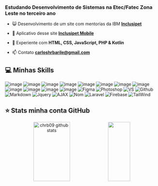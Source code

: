 ### Estudando Desenvolvimento de Sistemas na Etec/Fatec Zona Leste no terceiro ano

- 😺 Desenvolvimento de um site com mentorias da IBM **[Inclusipet](https://github.com/Chrb09/InclusipetProject)**

- 📱 Aplicativo desse site **[Inclusipet Mobile](https://github.com/Chrb09/InclusipetProject_Mobile)**

- 🥴 Experiente com **HTML, CSS, JavaScript, PHP & Kotlin**

- 📫 Contato **carloshrbarile@gmail.com**

## 💻 Minhas Skills

![image](https://img.shields.io/badge/HTML-ff627f?style=for-the-badge&logo=html5&logoColor=white)
![image](https://img.shields.io/badge/CSS-ff627f?&style=for-the-badge&logo=css3&logoColor=white)
![image](https://img.shields.io/badge/JavaScript-ff627f?style=for-the-badge&logo=javascript&logoColor=white)
![image](https://img.shields.io/badge/Python-7d6472?style=for-the-badge&logo=python&logoColor=white)
![image](https://img.shields.io/badge/Node.js-7d6472?style=for-the-badge&logo=node.js&logoColor=white)
![image](https://img.shields.io/badge/Java-7d6472?style=for-the-badge&logo=apachenetbeanside&logoColor=white)
![image](https://img.shields.io/badge/PHP-ff627f?style=for-the-badge&logo=php&logoColor=white)
![image](https://img.shields.io/badge/Kotlin-ff627f?&style=for-the-badge&logo=kotlin&logoColor=white)
![image](https://img.shields.io/badge/React-7d6472?style=for-the-badge&logo=react&logoColor=white)
![image](https://img.shields.io/badge/Bootstrap-7d6472?style=for-the-badge&logo=bootstrap&logoColor=white)
![image](https://img.shields.io/badge/MySQL-ff627f?style=for-the-badge&logo=mysql&logoColor=white)
![image](https://img.shields.io/badge/Git-ff627f?style=for-the-badge&logo=git&logoColor=white)
![Figma](https://img.shields.io/badge/figma-ff627f.svg?style=for-the-badge&logo=figma&logoColor=white)
![Photoshop](https://img.shields.io/badge/Adobe%20Photoshop-ff627f?style=for-the-badge&logo=Adobe%20Photoshop&logoColor=white)
![VS](https://img.shields.io/badge/VSCode-ff627f?style=for-the-badge&logo=visual%20studio%20code&logoColor=white)
![Github](https://img.shields.io/badge/Github-ff627f?style=for-the-badge&logo=github&logoColor=white)
![Markdown](https://img.shields.io/badge/Markdown-7d6472?style=for-the-badge&logo=markdown&logoColor=white)
![Jquery](https://img.shields.io/badge/Jquery-ff627f?style=for-the-badge&logo=jquery&logoColor=white)
![AJAX](https://img.shields.io/badge/AJAX-7d6472?style=for-the-badge&logo=javascript&logoColor=white)
![Nom](https://img.shields.io/badge/NPM-7d6472?style=for-the-badge&logo=npm&logoColor=white)
![Laravel](https://img.shields.io/badge/Laravel-7d6472?style=for-the-badge&logo=laravel&logoColor=white)
![Firebase](https://img.shields.io/badge/FireBase-7d6472?style=for-the-badge&logo=firebase&logoColor=white)
![TailWind](https://img.shields.io/badge/TailWind-7d6472?style=for-the-badge&logo=tailwindcss&logoColor=white)
  
## ⭐ Stats minha conta GitHub
<div align="center">
<img width="49%" height="195px" src="https://github-readme-stats.vercel.app/api?username=chrb09&show_icons=true&count_private=true&title_color=ff627f&text_color=fffefe&icon_color=ff627f&bg_color=282a36&locale=pt-br&hide_border=true" alt="chrb09 github stats"> 
<img width="38%" height="195px" src="https://github-readme-stats.vercel.app/api/top-langs/?username=chrb09&layout=compact&count_private=true&title_color=ff627f&text_color=fffefe&icon_color=ff627f&bg_color=282a36&locale=pt-br&hide_border=true">
</div>






























<!-- ## 💜 Olá, meu nome é <strong>Carlos!</strong>

> Estudando Desenvolvimento de Sistemas na Etec/Fatec Zona Leste

<a href="https://github.com/Chrb09/Inclusipet-Ibm">Projeto com mentorias IBM</a>
---

## 🚀 Minhas Skills

<img src="https://img.shields.io/badge/HTML5-E34F26?style=for-the-badge&logo=html5&logoColor=white"><img src="https://img.shields.io/badge/CSS3-1572B6?style=for-the-badge&logo=css3&logoColor=white"><img src="https://img.shields.io/badge/JavaScript-323330?style=for-the-badge&logo=javascript&logoColor=F7DF1E"><img src="https://img.shields.io/badge/Java-ED8B00?style=for-the-badge&logo=java&logoColor=white"><img src="https://img.shields.io/badge/Bootstrap-563D7C?style=for-the-badge&logo=bootstrap&logoColor=white">


## ⭐ Informações sobre minha conta GitHub

[![iuricode](https://github-readme-stats.vercel.app/api?username=chrb09&theme=dracula)](https://github.com/anuraghazra/github-readme-stats) 
[![iuricode](https://github-readme-stats.vercel.app/api/top-langs/?username=chrb09&layout=compact&count_private=true&theme=dracula)](https://github.com/anuraghazra/github-readme-stats) -->
